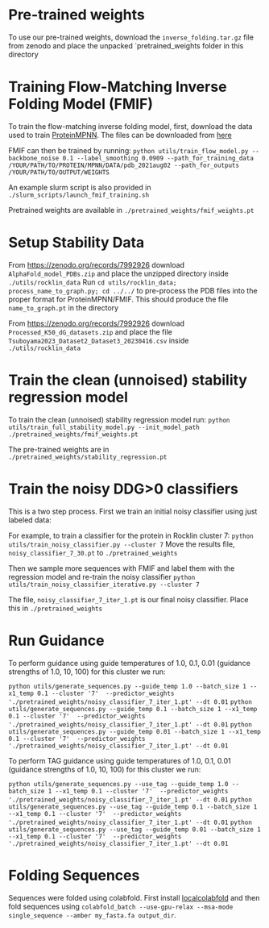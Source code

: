 # Pre-trained weights
To use our pre-trained weights, download the `inverse_folding.tar.gz` file from zenodo and place the unpacked `pretrained_weights folder in this directory

# Training Flow-Matching Inverse Folding Model (FMIF)
To train the flow-matching inverse folding  model, first, download the data used to train [ProteinMPNN](https://github.com/dauparas/ProteinMPNN/tree/main). The files can be downloaded from [here](https://github.com/dauparas/ProteinMPNN/tree/main)

FMIF can then be trained by running:
`python utils/train_flow_model.py --backbone_noise 0.1 --label_smoothing 0.0909 --path_for_training_data /YOUR/PATH/TO/PROTEIN/MPNN/DATA/pdb_2021aug02 --path_for_outputs /YOUR/PATH/TO/OUTPUT/WEIGHTS`

An example slurm script is also provided in `./slurm_scripts/launch_fmif_training.sh`

Pretrained weights are available in `./pretrained_weights/fmif_weights.pt`

# Setup Stability Data
From https://zenodo.org/records/7992926 download `AlphaFold_model_PDBs.zip` and place the unzipped directory inside `./utils/rocklin_data`
Run `cd utils/rocklin_data; process_name_to_graph.py; cd ../../` to pre-process the PDB files into the proper format for ProteinMPNN/FMIF. This should produce the file `name_to_graph.pt` in the directory

From https://zenodo.org/records/7992926 download `Processed_K50_dG_datasets.zip` and place the file `Tsuboyama2023_Dataset2_Dataset3_20230416.csv` inside `./utils/rocklin_data`


# Train the clean (unnoised) stability regression model
To train the clean (unnoised) stability regression model run:
`python utils/train_full_stability_model.py --init_model_path ./pretrained_weights/fmif_weights.pt`

The pre-trained weights are in `./pretrained_weights/stability_regression.pt`

# Train the noisy DDG>0 classifiers
This is a two step process. First we train an initial noisy classifier using just labeled data:

For example, to train a classifier for the protein in Rocklin cluster 7:
`python utils/train_noisy_classifier.py --cluster 7` 
Move the results file, `noisy_classifier_7_30.pt` to `./pretrained_weights`

Then we sample more sequences with FMIF and label them with the regression model and re-train the noisy classifier
`python utils/train_noisy_classifier_iterative.py --cluster 7` 

The file, `noisy_classifier_7_iter_1.pt` is our final noisy classifier. Place this in `./pretrained_weights`

# Run Guidance
To perform guidance using guide temperatures of 1.0, 0.1, 0.01 (guidance strengths of 1.0, 10, 100) for this cluster we run:

`python utils/generate_sequences.py --guide_temp 1.0 --batch_size 1 --x1_temp 0.1 --cluster '7'  --predictor_weights './pretrained_weights/noisy_classifier_7_iter_1.pt' --dt 0.01`
`python utils/generate_sequences.py --guide_temp 0.1 --batch_size 1 --x1_temp 0.1 --cluster '7'  --predictor_weights './pretrained_weights/noisy_classifier_7_iter_1.pt' --dt 0.01`
`python utils/generate_sequences.py --guide_temp 0.01 --batch_size 1 --x1_temp 0.1 --cluster '7'  --predictor_weights './pretrained_weights/noisy_classifier_7_iter_1.pt' --dt 0.01`

To perform TAG guidance using guide temperatures of 1.0, 0.1, 0.01 (guidance strengths of 1.0, 10, 100) for this cluster we run:

`python utils/generate_sequences.py --use_tag --guide_temp 1.0 --batch_size 1 --x1_temp 0.1 --cluster '7'  --predictor_weights './pretrained_weights/noisy_classifier_7_iter_1.pt' --dt 0.01`
`python utils/generate_sequences.py --use_tag --guide_temp 0.1 --batch_size 1 --x1_temp 0.1 --cluster '7'  --predictor_weights './pretrained_weights/noisy_classifier_7_iter_1.pt' --dt 0.01`
`python utils/generate_sequences.py --use_tag --guide_temp 0.01 --batch_size 1 --x1_temp 0.1 --cluster '7'  --predictor_weights './pretrained_weights/noisy_classifier_7_iter_1.pt' --dt 0.01`

# Folding Sequences
Sequences were folded using colabfold. First install [localcolabfold](https://github.com/YoshitakaMo/localcolabfold) and then fold sequences using `colabfold_batch --use-gpu-relax --msa-mode single_sequence --amber my_fasta.fa output_dir`.
